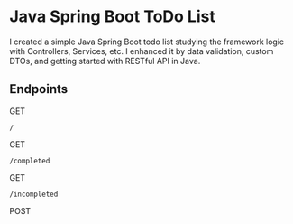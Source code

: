 # Java Spring Boot ToDo List
I created a simple Java Spring Boot todo list studying the framework logic with Controllers, Services, etc. I enhanced it by data validation, custom DTOs, and getting started with RESTful API in Java. 

## Endpoints
GET 
```
/
```

GET 
```
/completed
```

GET 
```
/incompleted
```
POST

